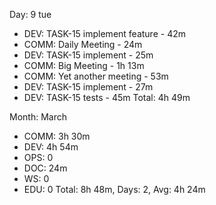 Day: 9 tue
 - DEV: TASK-15 implement feature - 42m
 - COMM: Daily Meeting - 24m
 - DEV: TASK-15 implement - 25m
 - COMM: Big Meeting - 1h 13m
 - COMM: Yet another meeting - 53m
 - DEV: TASK-15 implement - 27m
 - DEV: TASK-15 tests - 45m
   Total: 4h 49m

Month: March
 - COMM: 3h 30m
 - DEV: 4h 54m
 - OPS: 0
 - DOC: 24m
 - WS: 0
 - EDU: 0
   Total: 8h 48m, Days: 2, Avg: 4h 24m

